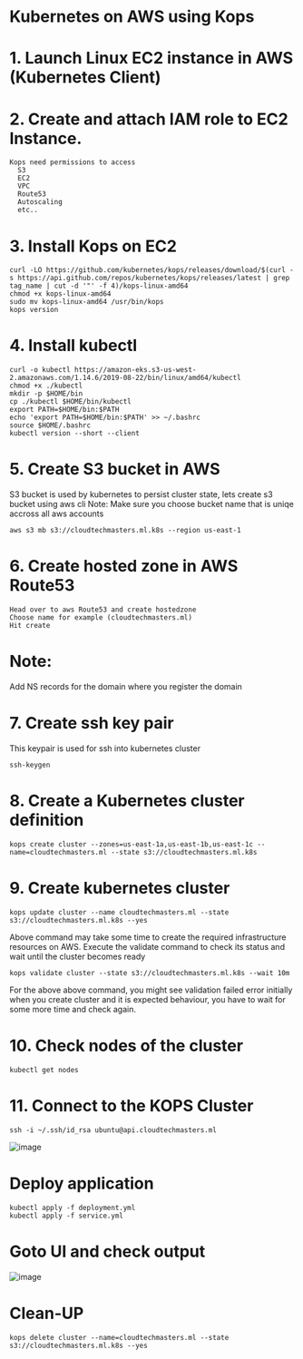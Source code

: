 # Kubernetes on AWS using Kops
# 1. Launch Linux EC2 instance in AWS (Kubernetes Client)
# 2. Create and attach IAM role to EC2 Instance.
	Kops need permissions to access
	  S3
	  EC2
	  VPC
	  Route53
	  Autoscaling
	  etc..
# 3. Install Kops on EC2
	curl -LO https://github.com/kubernetes/kops/releases/download/$(curl -s https://api.github.com/repos/kubernetes/kops/releases/latest | grep tag_name | cut -d '"' -f 4)/kops-linux-amd64
	chmod +x kops-linux-amd64
	sudo mv kops-linux-amd64 /usr/bin/kops
	kops version
# 4. Install kubectl
	curl -o kubectl https://amazon-eks.s3-us-west-2.amazonaws.com/1.14.6/2019-08-22/bin/linux/amd64/kubectl
	chmod +x ./kubectl
	mkdir -p $HOME/bin
	cp ./kubectl $HOME/bin/kubectl
	export PATH=$HOME/bin:$PATH
	echo 'export PATH=$HOME/bin:$PATH' >> ~/.bashrc
	source $HOME/.bashrc
	kubectl version --short --client
# 5. Create S3 bucket in AWS
S3 bucket is used by kubernetes to persist cluster state, lets create s3 bucket using aws cli Note: Make sure you choose bucket name that is uniqe accross all aws accounts

	aws s3 mb s3://cloudtechmasters.ml.k8s --region us-east-1
# 6. Create hosted zone in AWS Route53
	Head over to aws Route53 and create hostedzone
	Choose name for example (cloudtechmasters.ml)
	Hit create
# Note:
  Add NS records for the domain where you register the domain 
# 7. Create ssh key pair
This keypair is used for ssh into kubernetes cluster

	ssh-keygen
# 8. Create a Kubernetes cluster definition
	kops create cluster --zones=us-east-1a,us-east-1b,us-east-1c --name=cloudtechmasters.ml --state s3://cloudtechmasters.ml.k8s
# 9. Create kubernetes cluster
	kops update cluster --name cloudtechmasters.ml --state s3://cloudtechmasters.ml.k8s --yes
Above command may take some time to create the required infrastructure resources on AWS. Execute the validate command to check its status and wait until the cluster becomes ready

	kops validate cluster --state s3://cloudtechmasters.ml.k8s --wait 10m
For the above above command, you might see validation failed error initially when you create cluster and it is expected behaviour, you have to wait for some more time and check again.

# 10. Check nodes of the cluster
	kubectl get nodes
# 11. Connect to the KOPS Cluster
	ssh -i ~/.ssh/id_rsa ubuntu@api.cloudtechmasters.ml
  ![image](https://user-images.githubusercontent.com/58024415/97555980-d623f380-19fe-11eb-95ee-9346a1835306.png)
# Deploy application
	kubectl apply -f deployment.yml
	kubectl apply -f service.yml
# Goto UI and check output
  ![image](https://user-images.githubusercontent.com/58024415/97556253-3a46b780-19ff-11eb-8339-6eb2ddc5c235.png)
# Clean-UP
	kops delete cluster --name=cloudtechmasters.ml --state s3://cloudtechmasters.ml.k8s --yes
